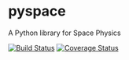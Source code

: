 # pyspace

A Python library for Space Physics

[![Build Status](https://travis-ci.org/dstansby/pyspace.svg?branch=travis)](https://travis-ci.org/dstansby/pyspace)
[![Coverage Status](https://coveralls.io/repos/github/dstansby/pyspace/badge.svg?branch=master)](https://coveralls.io/github/dstansby/pyspace?branch=master)
